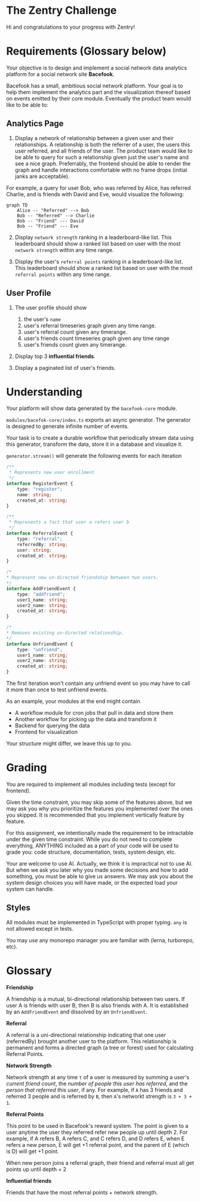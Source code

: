 # The Zentry Challenge

Hi and congratulations to your progress with Zentry!

# Requirements (Glossary below)

Your objective is to design and implement a social network data analytics platform for a social network site **Bacefook**.

Bacefook has a small, ambitious social network platform. Your goal is to help them implement the analytics part and the visualization thereof based on events emitted by their core module. Eventually the product team would like to be able to:

## Analytics Page

1. Display a network of relationship between a given user and their relationships. A relationship is both the referrer of a user, the users this user referred, and all friends of the user. The product team would like to be able to query for such a relationship given just the user's name and see a nice graph. Preferrably, the frontend should be able to render the graph and handle interactions comfortable with no frame drops (initial janks are acceptable).

For example, a query for user Bob, who was referred by Alice, has referred Charlie, and is friends with David and Eve, would visualize the following:

```mermaid
graph TD
    Alice -- "Referred" --> Bob
    Bob -- "Referred" --> Charlie
    Bob -- "Friend" --- David
    Bob -- "Friend" --- Eve
```

2. Display `network strength` ranking in a leaderboard-like list. This leaderboard should show a ranked list based on user with the most `network strength` within any time range.

3. Display the user's `referral points` ranking in a leaderboard-like list. This leaderboard should show a ranked list based on user with the most `referral points` within any time range.

## User Profile

1. The user profile should show
   1. the user's `name`
   2. user's referral timeseries graph given any time range.
   3. user's referral count given any timerange.
   4. user's friends count timeseries graph given any time range
   5. user's friends count given any timerange.

2. Display top 3 **influential friends**.

3. Display a paginated list of user's friends.

# Understanding

Your platform will show data generated by the `bacefook-core` module.

`modules/bacefok-core/index.ts` exports an async generator. The generator is designed to generate infinite number of events.

Your task is to create a durable workflow that periodically stream data using this generator, transform the data, store it in a database and visualize it.

`generator.stream()` will generate the following events for each iteration

```ts
/**
 * Represents new user enrollment
 */
interface RegisterEvent {
    type: "register";
    name: string;
    created_at: string;
}

/**
 * Represents a fact that user a refers user b
 */
interface ReferralEvent {
    type: "referral";
    referredBy: string;
    user: string;
    created_at: string;
}

/*
* Represent new un-directed friendship between two users.
*/
interface AddFriendEvent {
    type: "addfriend";
    user1_name: string;
    user2_name: string;
    created_at: string;
}

/*
* Removes existing un-directed relationship.
*/
interface UnfriendEvent {
    type: "unfriend";
    user1_name: string;
    user2_name: string;
    created_at: string;
}
```

The first iteration won't contain any unfriend event so you may have to call it more than once to test unfriend events.

As an example, your modules at the end might contain
- A workflow module for cron jobs that pull in data and store them
- Another workflow for picking up the data and transform it
- Backend for querying the data
- Frontend for visualization

Your structure might differ, we leave this up to you.

# Grading

You are required to implement all modules including tests (except for frontend).

Given the time constraint, you may skip some of the features above, but we may ask you why you prioritize the features you implemented over the ones you skipped. It is recommended that you implement vertically feature by feature.

For this assignment, we intentionally made the requirement to be intractable under the given time constraint. While you do not need to complete everything, ANYTHING included as a part of your code will be used to grade you: code structure, documentation, tests, system design, etc.

Your are welcome to use AI. Actually, we think it is impractical not to use AI. But when we ask you later why you made some decisions and how to add something, you must be able to give us answers. We may ask you about the system design choices you will have made, or the expected load your system can handle.

## Styles

All modules must be implemented in TypeScript with proper typing. `any` is not allowed except in tests.

You may use any monorepo manager you are familiar with (lerna, turborepo, etc).

# Glossary

**Friendship**

A friendship is a mutual, bi-directional relationship between two users. If user A is friends with user B, then B is also friends with A. It is established by an `AddFriendEvent` and dissolved by an `UnfriendEvent`.

**Referral**

A referral is a uni-directional relationship indicating that one user (referredBy) brought another user to the platform. This relationship is permanent and forms a directed graph (a tree or forest) used for calculating Referral Points.

**Network Strength**

Network strength at any time `t` of a user is measured by summing a user's _current friend count_, the _number of people this user has referred_, and the _person that referred this user_, if any. For example, if `A` has 3 friends and referred 3 people and is referred by `B`, then `A`'s networkt strength is `3 + 3 + 1`.

**Referral Points**

This point to be used in Bacefook's reward system. The point is given to a user anytime the user they referred refer new people up until depth 2. For example, if A refers B, A refers C, and C refers D, and D refers E, when E refers a new person, E will get +1 referral point, and the parent of E (which is D) will get +1 point.

When new person joins a referral graph, their friend and referral must all get points up until depth = 2

**Influential friends**

Friends that have the most referral points + network strength.